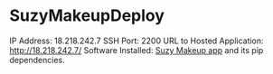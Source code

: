 # SuzyMakeupDeploy

IP Address: 18.218.242.7
SSH Port: 2200
URL to Hosted Application: http://18.218.242.7/
Software Installed: [Suzy Makeup app](https://github.com/tfalbo/SuzyMakeup) and its pip dependencies.
